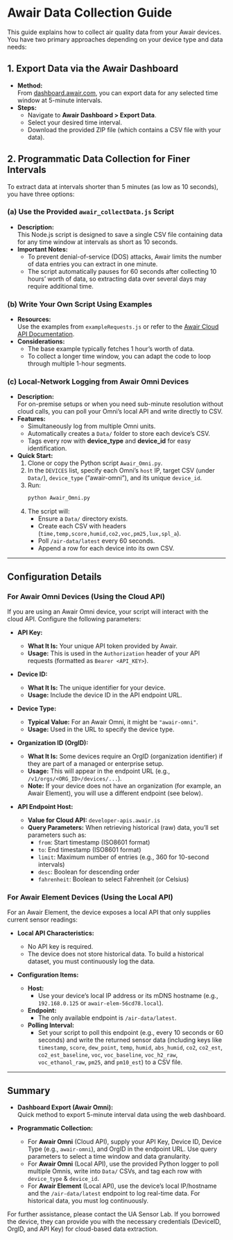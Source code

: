 # Awair Data Collection Guide

This guide explains how to collect air quality data from your Awair devices. You have two primary approaches depending on your device type and data needs:

## 1. Export Data via the Awair Dashboard
- **Method:**  
  From [dashboard.awair.com](https://dashboard.awair.com), you can export data for any selected time window at 5-minute intervals.
- **Steps:**
  - Navigate to **Awair Dashboard > Export Data**.
  - Select your desired time interval.
  - Download the provided ZIP file (which contains a CSV file with your data).

## 2. Programmatic Data Collection for Finer Intervals
To extract data at intervals shorter than 5 minutes (as low as 10 seconds), you have three options:

### (a) Use the Provided `awair_collectData.js` Script
- **Description:**  
  This Node.js script is designed to save a single CSV file containing data for any time window at intervals as short as 10 seconds.
- **Important Notes:**
  - To prevent denial-of-service (DOS) attacks, Awair limits the number of data entries you can extract in one minute.
  - The script automatically pauses for 60 seconds after collecting 10 hours’ worth of data, so extracting data over several days may require additional time.

### (b) Write Your Own Script Using Examples
- **Resources:**  
  Use the examples from `exampleRequests.js` or refer to the [Awair Cloud API Documentation](https://docs.dashboard.getawair.com/).
- **Considerations:**
  - The base example typically fetches 1 hour’s worth of data.
  - To collect a longer time window, you can adapt the code to loop through multiple 1-hour segments.

### (c) Local-Network Logging from Awair Omni Devices
- **Description:**  
  For on-premise setups or when you need sub-minute resolution without cloud calls, you can poll your Omni’s local API and write directly to CSV.
- **Features:**
  - Simultaneously log from multiple Omni units.
  - Automatically creates a `Data/` folder to store each device’s CSV.
  - Tags every row with **device_type** and **device_id** for easy identification.
- **Quick Start:**
  1. Clone or copy the Python script `Awair_Omni.py`.
  2. In the `DEVICES` list, specify each Omni’s `host` IP, target CSV (under `Data/`), `device_type` (“awair-omni”), and its unique `device_id`.
  3. Run:
     ```bash
     python Awair_Omni.py
     ```
  4. The script will:
     - Ensure a `Data/` directory exists.
     - Create each CSV with headers (`time,temp,score,humid,co2,voc,pm25,lux,spl_a`).
     - Poll `/air-data/latest` every 60 seconds.
     - Append a row for each device into its own CSV.

---

## Configuration Details

### For Awair Omni Devices (Using the Cloud API)
If you are using an Awair Omni device, your script will interact with the cloud API. Configure the following parameters:

- **API Key:**  
  - **What It Is:** Your unique API token provided by Awair.  
  - **Usage:** This is used in the `Authorization` header of your API requests (formatted as `Bearer <API_KEY>`).

- **Device ID:**  
  - **What It Is:** The unique identifier for your device.  
  - **Usage:** Include the device ID in the API endpoint URL.
  
- **Device Type:**  
  - **Typical Value:** For an Awair Omni, it might be `"awair-omni"`.  
  - **Usage:** Used in the URL to specify the device type.

- **Organization ID (OrgID):**  
  - **What It Is:** Some devices require an OrgID (organization identifier) if they are part of a managed or enterprise setup.  
  - **Usage:** This will appear in the endpoint URL (e.g., `/v1/orgs/<ORG_ID>/devices/...`).  
  - **Note:** If your device does not have an organization (for example, an Awair Element), you will use a different endpoint (see below).

- **API Endpoint Host:**  
  - **Value for Cloud API:** `developer-apis.awair.is`  
  - **Query Parameters:** When retrieving historical (raw) data, you’ll set parameters such as:
    - `from`: Start timestamp (ISO8601 format)
    - `to`: End timestamp (ISO8601 format)
    - `limit`: Maximum number of entries (e.g., 360 for 10-second intervals)
    - `desc`: Boolean for descending order
    - `fahrenheit`: Boolean to select Fahrenheit (or Celsius)

### For Awair Element Devices (Using the Local API)
For an Awair Element, the device exposes a local API that only supplies current sensor readings:
- **Local API Characteristics:**  
  - No API key is required.  
  - The device does not store historical data. To build a historical dataset, you must continuously log the data.
  
- **Configuration Items:**
  - **Host:**  
    - Use your device’s local IP address or its mDNS hostname (e.g., `192.168.0.125` or `awair-elem-56cd78.local`).
  - **Endpoint:**  
    - The only available endpoint is `/air-data/latest`.
  - **Polling Interval:**  
    - Set your script to poll this endpoint (e.g., every 10 seconds or 60 seconds) and write the returned sensor data (including keys like `timestamp`, `score`, `dew_point`, `temp`, `humid`, `abs_humid`, `co2`, `co2_est`, `co2_est_baseline`, `voc`, `voc_baseline`, `voc_h2_raw`, `voc_ethanol_raw`, `pm25`, and `pm10_est`) to a CSV file.

---

## Summary

- **Dashboard Export (Awair Omni):**  
  Quick method to export 5-minute interval data using the web dashboard.

- **Programmatic Collection:**  
  - For **Awair Omni** (Cloud API), supply your API Key, Device ID, Device Type (e.g., `awair-omni`), and OrgID in the endpoint URL. Use query parameters to select a time window and data granularity.  
  - For **Awair Omni** (Local API), use the provided Python logger to poll multiple Omnis, write into `Data/` CSVs, and tag each row with `device_type` & `device_id`.  
  - For **Awair Element** (Local API), use the device’s local IP/hostname and the `/air-data/latest` endpoint to log real-time data. For historical data, you must log continuously.

For further assistance, please contact the UA Sensor Lab. If you borrowed the device, they can provide you with the necessary credentials (DeviceID, OrgID, and API Key) for cloud-based data extraction.

